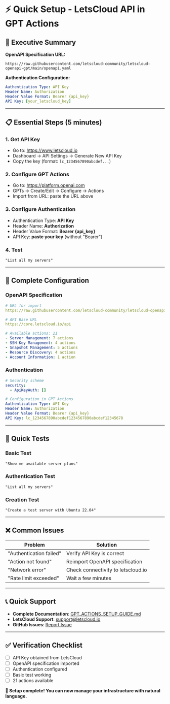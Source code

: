 # ⚡ Quick Setup - LetsCloud API in GPT Actions

## 🎯 Executive Summary

**OpenAPI Specification URL:**
```
https://raw.githubusercontent.com/letscloud-community/letscloud-openapi-gpt/main/openapi.yaml
```

**Authentication Configuration:**
```yaml
Authentication Type: API Key
Header Name: Authorization
Header Value Format: Bearer {api_key}
API Key: [your_letscloud_key]
```

---

## 📋 Essential Steps (5 minutes)

### 1. Get API Key
- Go to: https://www.letscloud.io
- Dashboard → API Settings → Generate New API Key
- Copy the key (format: `lc_1234567890abcdef...`)

### 2. Configure GPT Actions
- Go to: https://platform.openai.com
- GPTs → Create/Edit → Configure → Actions
- Import from URL: paste the URL above

### 3. Configure Authentication
- Authentication Type: **API Key**
- Header Name: **Authorization**
- Header Value Format: **Bearer {api_key}**
- API Key: **paste your key** (without "Bearer")

### 4. Test
```
"List all my servers"
```

---

## 🔧 Complete Configuration

### OpenAPI Specification
```yaml
# URL for import
https://raw.githubusercontent.com/letscloud-community/letscloud-openapi-gpt/main/openapi.yaml

# API Base URL
https://core.letscloud.io/api

# Available actions: 21
- Server Management: 7 actions
- SSH Key Management: 4 actions
- Snapshot Management: 5 actions
- Resource Discovery: 4 actions
- Account Information: 1 action
```

### Authentication
```yaml
# Security scheme
security:
  - ApiKeyAuth: []

# Configuration in GPT Actions
Authentication Type: API Key
Header Name: Authorization
Header Value Format: Bearer {api_key}
API Key: lc_1234567890abcdef1234567890abcdef12345678
```

---

## 🧪 Quick Tests

### Basic Test
```
"Show me available server plans"
```

### Authentication Test
```
"List all my servers"
```

### Creation Test
```
"Create a test server with Ubuntu 22.04"
```

---

## ❌ Common Issues

| Problem | Solution |
|---------|----------|
| "Authentication failed" | Verify API Key is correct |
| "Action not found" | Reimport OpenAPI specification |
| "Network error" | Check connectivity to letscloud.io |
| "Rate limit exceeded" | Wait a few minutes |

---

## 📞 Quick Support

- **Complete Documentation**: [GPT_ACTIONS_SETUP_GUIDE.md](GPT_ACTIONS_SETUP_GUIDE.md)
- **LetsCloud Support**: support@letscloud.io
- **GitHub Issues**: [Report Issue](https://github.com/letscloud-community/letscloud-openapi-gpt/issues)

---

## ✅ Verification Checklist

- [ ] API Key obtained from LetsCloud
- [ ] OpenAPI specification imported
- [ ] Authentication configured
- [ ] Basic test working
- [ ] 21 actions available

**🎉 Setup complete! You can now manage your infrastructure with natural language.**
